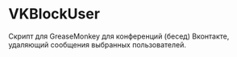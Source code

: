 # VKBlockUser

Скрипт для GreaseMonkey для конференций (бесед) Вконтакте, удаляющий сообщения выбранных пользователей.
